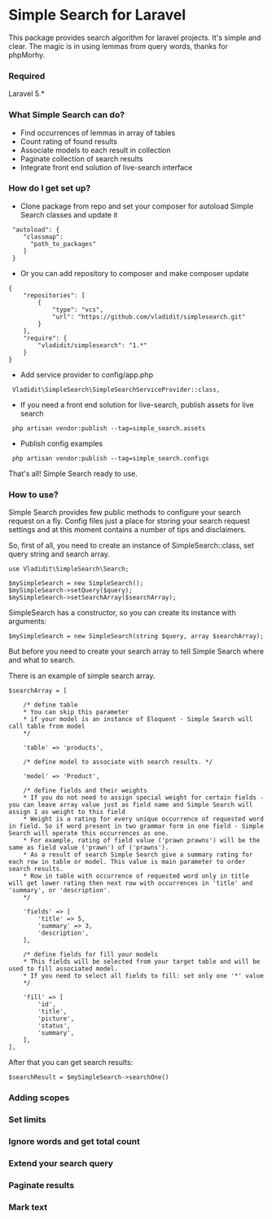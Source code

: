 # Simple Search for Laravel #
This package provides search algorithm for laravel projects. It's simple and clear. The magic is in using lemmas from query words, thanks for phpMorhy.

### Required ###
Laravel 5.*

### What Simple Search can do? ###

* Find occurrences of lemmas in array of tables
* Count rating of found results
* Associate models to each result in collection
* Paginate collection of search results
* Integrate front end solution of live-search interface

### How do I get set up? ###

* Clone package from repo and set your composer for autoload Simple Search classes and update it

```
 "autoload": {
    "classmap":
      "path_to_packages"
    ]
 }
```
* Or you can add repository to composer and make composer update
```
{
    "repositories": [
        {
            "type": "vcs",
            "url": "https://github.com/vladidit/simplesearch.git"
        }
    ],
    "require": {
        "vladidit/simplesearch": "1.*"
    }
}
```
* Add service provider to config/app.php

```
 Vladidit\SimpleSearch\SimpleSearchServiceProvider::class,
```
* If you need a front end solution for live-search, publish assets for live search
```
 php artisan vendor:publish --tag=simple_search.assets
```
* Publish config examples
```
 php artisan vendor:publish --tag=simple_search.configs
```

That's all! Simple Search ready to use.

### How to use? ###

Simple Search provides few public methods to configure your search request on a fly.
Config files just a place for storing your search request settings and at this moment contains a number of tips and disclaimers.

So, first of all, you need to create an instance of SimpleSearch::class, set query string and search array.

```
use Vladidit\SimpleSearch\Search;

$mySimpleSearch = new SimpleSearch();
$mySimpleSearch->setQuery($query);
$mySimpleSearch->setSearchArray($searchArray);
```

SimpleSearch has a constructor, so you can create its instance with arguments: 

```
$mySimpleSearch = new SimpleSearch(string $query, array $searchArray);
```

But before you need to create your search array to tell Simple Search where and what to search.

There is an example of simple search array.

```
$searchArray = [

    /* define table 
    * You can skip this parameter 
    * if your model is an instance of Eloquent - Simple Search will call table from model  
    */
    
    'table' => 'products', 
    
    /* define model to associate with search results. */
    
    'model' => 'Product',
    
    /* define fields and their weights
    * If you do not need to assign special weight for certain fields - you can leave array value just as field name and Simple Search will assign 1 as weight to this field
    * Weight is a rating for every unique occurrence of requested word in field. So if word present in two grammar form in one field - Simple Search will operate this occurrences as one.
    * For example, rating of field value ('prawn prawns') will be the same as field value ('prawn') of ('prawns').
    * As a result of search Simple Search give a summary rating for each row in table or model. This value is main parameter to order search results.
    * Row in table with occurrence of requested word only in title will get lower rating then next row with occurrences in 'title' and 'summary', or 'description'.
    */
    
    'fields' => [
        'title' => 5,
        'summary' => 3,
        'description',
    ],
    
    /* define fields for fill your models
    * This fields will be selected from your target table and will be used to fill associated model. 
    * If you need to select all fields to fill: set only one '*' value
    */
    
    'fill' => [
        'id',
        'title',
        'picture',
        'status',
        'summary',
    ],
],
```

After that you can get search results: 

```
$searchResult = $mySimpleSearch->searchOne()
```

### Adding scopes ###

### Set limits ###

### Ignore words and get total count ###

### Extend your search query ###

### Paginate results ###

### Mark text ###